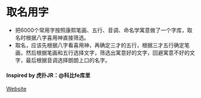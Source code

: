 # 取名用字
- 把6000个常用字按照康熙笔画、五行、音调、命名学寓意做了一个字库，取名时根据八字喜用神直接筛选。
- 取名，应该先根据八字看喜用神，再确定三才的五行，根据三才五行确定笔画，然后根据笔画和五行选择文字，筛选出寓意好的文字，回避寓意不好的文字，最后根据音调选择朗朗上口的名字。

#### Inspired by 虎扑JR：@科比fe库里

[Website](https://wheatma.github.io/naming-word/index.html)